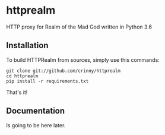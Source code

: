 # httprealm
HTTP proxy for Realm of the Mad God written in Python 3.6

## Installation

To build HTTPRealm from sources, simply use this commands:

``` {.sourceCode .bash}
git clone git://github.com/crinny/httprealm
cd httprealm
pip install -r requirements.txt
```

That's it!

## Documentation
Is going to be here later.
